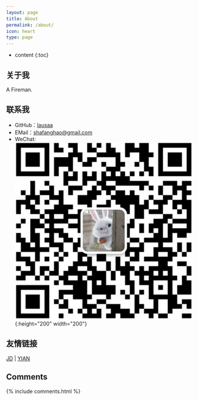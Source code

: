 ```yaml
---
layout: page
title: About
permalink: /about/
icon: heart
type: page
---
```


* content
{:toc}

## 关于我

A Fireman.

## 联系我

* GitHub：[lausaa](https://github.com/lausaa)
* EMail：shafanghao@gmail.com
* WeChat:  
    ![qrcode](/imgs/wx-qrcode.png){:height="200" width="200"}

## 友情链接

[JD](http://www.jd.com) \| [YIAN](https://yian.tk)

## Comments

{% include comments.html %}
